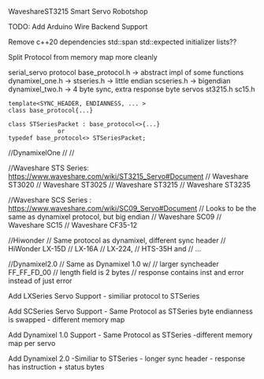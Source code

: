 WaveshareST3215 Smart Servo
Robotshop



TODO:
  Add Arduino Wire Backend Support

  Remove c++20 dependencies
     std::span
     std::expected
     initializer lists??

  Split Protocol from memory map more cleanly


  serial_servo
    protocol
      base_protocol.h    -> abstract impl of some functions
      dynamixel_one.h    ->
      stseries.h         -> little endian
      scseries.h         -> bigendian
      dynamixel_two.h    -> 4 byte sync, extra response byte
    servos
      st3215.h
      sc15.h



    template<SYNC_HEADER, ENDIANNESS, ... >
    class base_protocol{...}

    class STSeriesPacket : base_protocol<>{...}
                  or
    typedef base_protocol<> STSeriesPacket;





  //DynamixelOne
  //
  //



  //Waveshare STS Series: https://www.waveshare.com/wiki/ST3215_Servo#Document
  //  Waveshare ST3020
  //  Waveshare ST3025
  //  Waveshare ST3215
  //  Waveshare ST3235


  //Waveshare SCS Series : https://www.waveshare.com/wiki/SC09_Servo#Document
  // Looks to be the same as dynamixel protocol, but big endian
  //  Waveshare SC09
  //  Waveshare SC15
  //  Waveshare CF35-12


  //Hiwonder
  //  Same protocol as dynamixel, different sync header
  //  HiWonder  LX-15D
  //            LX-16A
  //            LX-224,
  //            HTS-35H and
  //            ...


  //Dynamixel2.0
  //  Same as Dynamixel 1.0 w/
  //       larger syncheader      FF_FF_FD_00
  //       length field is        2 bytes
  //       response contains inst and error instead of just error








  Add LXSeries Servo Support
     - similiar protocol to STSeries

  Add SCSeries Servo Support
     - Same Protocol as STSeries byte endianness is swapped
     - different memory map

  Add Dynamixel 1.0 Support
     - Same Protocol as STSeries
     -different memory map per servo

  Add Dynamixel 2.0
    -Similiar to STSeries
      - longer sync header
      - response has instruction + status bytes
